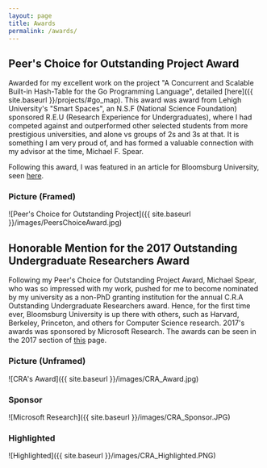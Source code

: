 ```yaml
---
layout: page
title: Awards
permalink: /awards/
---
```


## Peer's Choice for Outstanding Project Award

Awarded for my excellent work on the project "A Concurrent and Scalable Built-in Hash-Table for the Go Programming Language",
detailed [here]({{ site.baseurl }}/projects/#go_map). This award was award from Lehigh University's "Smart Spaces", an
N.S.F (National Science Foundation) sponsored R.E.U (Research Experience for Undergraduates), where I had
competed against and outperformed other selected students from more prestigious universities, and alone vs groups
of 2s and 3s at that. It is something I am very proud of, and has formed a valuable connection with my
advisor at the time, Michael F. Spear.

Following this award, I was featured in an article for Bloomsburg University, seen [here](http://bloomsburgu.tumblr.com/post/150972457332/louis-jenkinss-internship-with-lehigh).

### Picture (Framed)

![Peer's Choice for Outstanding Project]({{ site.baseurl }}/images/PeersChoiceAward.jpg)

## Honorable Mention for the 2017 Outstanding Undergraduate Researchers Award

Following my Peer's Choice for Outstanding Project Award, Michael Spear, who was so impressed with my work, pushed for me to become nominated by my university as a non-PhD granting
institution for the annual C.R.A Outstanding Undergraduate Researchers award. Hence, for the first time ever, Bloomsburg University is up there with others, such as Harvard, Berkeley,
Princeton, and others for Computer Science research. 2017's awards was sponsored by Microsoft Research. The awards can be seen in the 2017 section of [this](http://cra.org/about/awards/outstanding-undergraduate-researcher-award/) page.

### Picture (Unframed)

![CRA's Award]({{ site.baseurl }}/images/CRA_Award.jpg)

### Sponsor

![Microsoft Research]({{ site.baseurl }}/images/CRA_Sponsor.JPG)

### Highlighted

![Highlighted]({{ site.baseurl }}/images/CRA_Highlighted.PNG)
